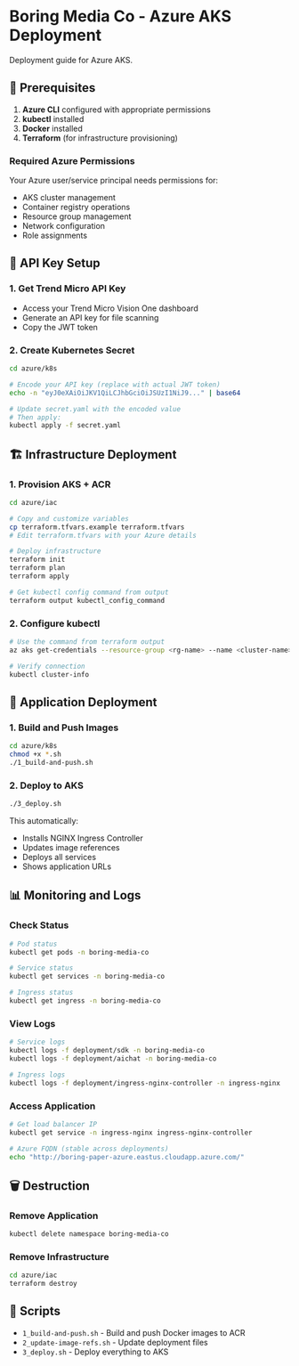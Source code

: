 # Boring Media Co - Azure AKS Deployment

Deployment guide for Azure AKS.

## 🚀 Prerequisites

1. **Azure CLI** configured with appropriate permissions
2. **kubectl** installed
3. **Docker** installed
4. **Terraform** (for infrastructure provisioning)

### Required Azure Permissions
Your Azure user/service principal needs permissions for:
- AKS cluster management
- Container registry operations
- Resource group management
- Network configuration
- Role assignments

## 🔑 API Key Setup

### 1. Get Trend Micro API Key
- Access your Trend Micro Vision One dashboard
- Generate an API key for file scanning
- Copy the JWT token

### 2. Create Kubernetes Secret
```bash
cd azure/k8s

# Encode your API key (replace with actual JWT token)
echo -n "eyJ0eXAiOiJKV1QiLCJhbGciOiJSUzI1NiJ9..." | base64

# Update secret.yaml with the encoded value
# Then apply:
kubectl apply -f secret.yaml
```

## 🏗️ Infrastructure Deployment

### 1. Provision AKS + ACR
```bash
cd azure/iac

# Copy and customize variables
cp terraform.tfvars.example terraform.tfvars
# Edit terraform.tfvars with your Azure details

# Deploy infrastructure
terraform init
terraform plan
terraform apply

# Get kubectl config command from output
terraform output kubectl_config_command
```

### 2. Configure kubectl
```bash
# Use the command from terraform output
az aks get-credentials --resource-group <rg-name> --name <cluster-name>

# Verify connection
kubectl cluster-info
```

## 🚀 Application Deployment

### 1. Build and Push Images
```bash
cd azure/k8s
chmod +x *.sh
./1_build-and-push.sh
```

### 2. Deploy to AKS
```bash
./3_deploy.sh
```

This automatically:
- Installs NGINX Ingress Controller
- Updates image references
- Deploys all services
- Shows application URLs

## 📊 Monitoring and Logs

### Check Status
```bash
# Pod status
kubectl get pods -n boring-media-co

# Service status
kubectl get services -n boring-media-co

# Ingress status
kubectl get ingress -n boring-media-co
```

### View Logs
```bash
# Service logs
kubectl logs -f deployment/sdk -n boring-media-co
kubectl logs -f deployment/aichat -n boring-media-co

# Ingress logs
kubectl logs -f deployment/ingress-nginx-controller -n ingress-nginx
```

### Access Application
```bash
# Get load balancer IP
kubectl get service -n ingress-nginx ingress-nginx-controller

# Azure FQDN (stable across deployments)
echo "http://boring-paper-azure.eastus.cloudapp.azure.com/"
```

## 🗑️ Destruction

### Remove Application
```bash
kubectl delete namespace boring-media-co
```

### Remove Infrastructure
```bash
cd azure/iac
terraform destroy
```

## 📁 Scripts

- `1_build-and-push.sh` - Build and push Docker images to ACR
- `2_update-image-refs.sh` - Update deployment files
- `3_deploy.sh` - Deploy everything to AKS
